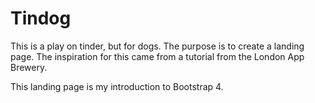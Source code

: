 # Tindog
This is a play on tinder, but for dogs. The purpose is to create a landing page. The inspiration for this came from a tutorial from the London App Brewery. 

     
This landing page is my introduction to Bootstrap 4.
